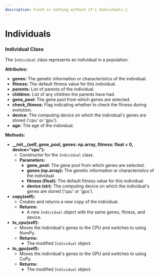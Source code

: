 ```yaml
---
description: Finch is nothing without it's Individuals 💖
---
```


# Individuals

### Individual Class

The `Individual` class represents an individual in a population.

**Attributes:**

* **genes:** The genetic information or characteristics of the individual.
* **fitness:** The default fitness value for this individual.
* **parents:** List of parents of the individual.
* **children:** List of any children the parents have had.
* **gene\_pool:** The gene pool from which genes are selected.
* **check\_fitness:** Flag indicating whether to check the fitness during evolution.
* **device:** The computing device on which the individual's genes are stored ('cpu' or 'gpu').
* **age:** The age of the individual.

**Methods:**

* **\_\_init\_\_(self, gene\_pool, genes: np.array, fitness: float = 0, device="cpu"):**
  * Constructor for the `Individual` class.
  * **Parameters:**
    * **gene\_pool:** The gene pool from which genes are selected.
    * **genes (np.array):** The genetic information or characteristics of the individual.
    * **fitness (float):** The default fitness value for this individual.
    * **device (str):** The computing device on which the individual's genes are stored ('cpu' or 'gpu').
* **copy(self):**
  * Creates and returns a new copy of the individual.
  * **Returns:**
    * A new `Individual` object with the same genes, fitness, and device.
* **to\_cpu(self):**
  * Moves the individual's genes to the CPU and switches to using NumPy.
  * **Returns:**
    * The modified `Individual` object.
* **to\_gpu(self):**
  * Moves the individual's genes to the GPU and switches to using CuPy.
  * **Returns:**
    * The modified `Individual` object.
